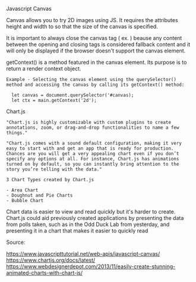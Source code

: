 Javascript Canvas

  Canvas allows you to try 2D images using JS. It requires the attributes height and width to so that the size of the canvas is specified.

  It is important to always close the canvas tag ( ex. </canvas>) beause any content between the opening and closing tags is considered fallback content and it will only be displayed if the browser doesn't support the canvas element.

  getContext() is a method featured in the canvas element. Its purpose  is to return a render context object.

    Example - Selecting the canvas element using the querySelector() method and accessing the canvas by calling its getContext() method:

      let canvas = document.querySelector('#canvas);
      let ctx = main.getContext('2d');

Chart.js

    "Chart.js is highly customizable with custom plugins to create annotations, zoom, or drag-and-drop functionalities to name a few things."

    "Chart.js comes with a sound default configuration, making it very easy to start with and get an app that is ready for production. Chances are you will get a very appealing chart even if you don’t specify any options at all. For instance, Chart.js has animations turned on by default, so you can instantly bring attention to the story you’re telling with the data."

    3 Chart Types created by Chart.js

    - Area Chart
    - Doughnut and Pie Charts
    - Bubble Chart

  Chart data is easier to view and read quickly but it's harder to create. 
  Chart.js could aid previously created applications by presenting the data from polls taken, such as in the Odd Duck Lab from yesterday, and presenting it in a chart that makes it easier to quickly read

Source:

  https://www.javascripttutorial.net/web-apis/javascript-canvas/
  https://www.chartjs.org/docs/latest/
  https://www.webdesignerdepot.com/2013/11/easily-create-stunning-animated-charts-with-chart-js/
